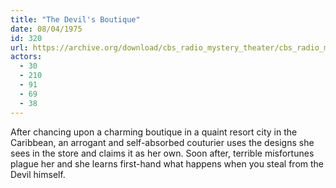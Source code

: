 ```yaml
---
title: "The Devil's Boutique"
date: 08/04/1975
id: 320
url: https://archive.org/download/cbs_radio_mystery_theater/cbs_radio_mystery_theater-0301-0350.zip/cbs_radio_mystery_theater-0301-0350%2Fcbsrmt_0320_the_devils_boutique.mp3
actors:
  - 30
  - 210
  - 91
  - 69
  - 38
---
```

After chancing upon a charming boutique in a quaint resort city in the Caribbean, an arrogant and self-absorbed couturier uses the designs she sees in the store and claims it as her own. Soon after, terrible misfortunes plague her and she learns first-hand what happens when you steal from the Devil himself.